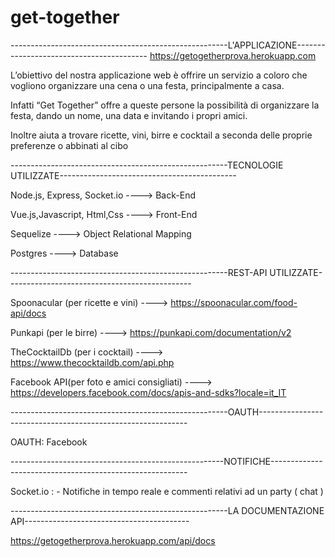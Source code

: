# get-together
------------------------------------------------------L'APPLICAZIONE-----------------------------------------
https://getogetherprova.herokuapp.com

L’obiettivo del nostra applicazione web è offrire un servizio a coloro che 
vogliono organizzare una cena o una festa, principalmente a casa.

Infatti “Get Together” offre a queste persone la possibilità di organizzare la festa, dando un nome, una data e invitando i propri amici.

Inoltre aiuta a trovare ricette, vini, birre e cocktail a seconda delle proprie preferenze o abbinati al cibo


------------------------------------------------------TECNOLOGIE UTILIZZATE--------------------------------------------

Node.js, Express, Socket.io   ---->   Back-End

Vue.js,Javascript, Html,Css   ---->   Front-End

Sequelize                     ---->   Object Relational Mapping

Postgres                      ---->   Database



------------------------------------------------------REST-API UTILIZZATE----------------------------------------------

Spoonacular (per ricette e vini)            ----> https://spoonacular.com/food-api/docs

Punkapi (per le birre)                      ----> https://punkapi.com/documentation/v2

TheCocktailDb (per i cocktail)              ----> https://www.thecocktaildb.com/api.php

Facebook API(per foto e amici consigliati)  ----> https://developers.facebook.com/docs/apis-and-sdks?locale=it_IT

------------------------------------------------------OAUTH------------------------------------------------------------

OAUTH:   Facebook

-----------------------------------------------------NOTIFICHE---------------------------------------------------------

Socket.io : - Notifiche in tempo reale e commenti relativi ad un party ( chat )

------------------------------------------------------LA DOCUMENTAZIONE API-----------------------------------------

https://getogetherprova.herokuapp.com/api/docs




